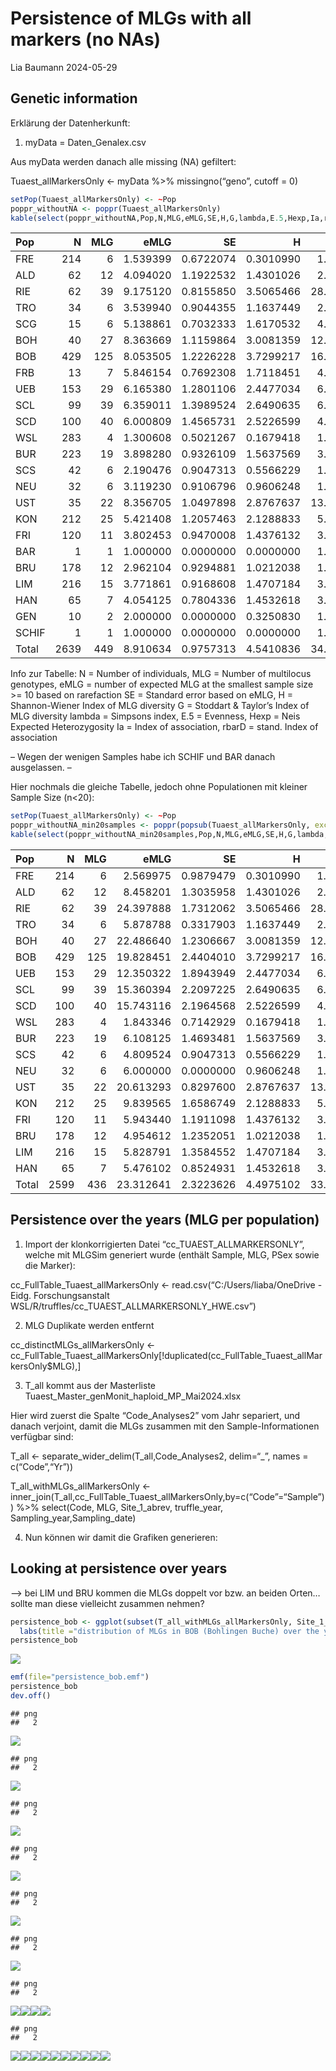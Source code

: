 Persistence of MLGs with all markers (no NAs)
================
Lia Baumann
2024-05-29

## Genetic information

Erklärung der Datenherkunft:

1.  myData = Daten_Genalex.csv

Aus myData werden danach alle missing (NA) gefiltert:

Tuaest_allMarkersOnly \<- myData %\>% missingno(“geno”, cutoff = 0)

``` r
setPop(Tuaest_allMarkersOnly) <- ~Pop
poppr_withoutNA <- poppr(Tuaest_allMarkersOnly)
kable(select(poppr_withoutNA,Pop,N,MLG,eMLG,SE,H,G,lambda,E.5,Hexp,Ia,rbarD))
```

| Pop | N | MLG | eMLG | SE | H | G | lambda | E.5 | Hexp | Ia | rbarD |
|:---|---:|---:|---:|---:|---:|---:|---:|---:|---:|---:|---:|
| FRE | 214 | 6 | 1.539399 | 0.6722074 | 0.3010990 | 1.121406 | 0.1082627 | 0.3455497 | 0.0674671 | 9.8312168 | 0.8435767 |
| ALD | 62 | 12 | 4.094020 | 1.1922532 | 1.4301026 | 2.310096 | 0.5671176 | 0.4120929 | 0.1400242 | 3.6838855 | 0.3652128 |
| RIE | 62 | 39 | 9.175120 | 0.8155850 | 3.5065466 | 28.264706 | 0.9646202 | 0.8432482 | 0.4263051 | 0.8823601 | 0.0778223 |
| TRO | 34 | 6 | 3.539940 | 0.9044355 | 1.1637449 | 2.312000 | 0.5674740 | 0.5958486 | 0.1529157 | 2.4640775 | 0.3408221 |
| SCG | 15 | 6 | 5.138861 | 0.7032333 | 1.6170532 | 4.411765 | 0.7733333 | 0.8448681 | 0.2891156 | 2.2825279 | 0.2888403 |
| BOH | 40 | 27 | 8.363669 | 1.1159864 | 3.0081359 | 12.903226 | 0.9225000 | 0.6183617 | 0.2779304 | 1.3529540 | 0.1363888 |
| BOB | 429 | 125 | 8.053505 | 1.2226228 | 3.7299217 | 16.156703 | 0.9381062 | 0.3726217 | 0.3379152 | 2.1478566 | 0.1899626 |
| FRB | 13 | 7 | 5.846154 | 0.7692308 | 1.7118451 | 4.567568 | 0.7810651 | 0.7859511 | 0.5064103 | 6.0738307 | 0.4700290 |
| UEB | 153 | 29 | 6.165380 | 1.2801106 | 2.4477034 | 6.814847 | 0.8532616 | 0.5505564 | 0.1454126 | 0.7315988 | 0.0909901 |
| SCL | 99 | 39 | 6.359011 | 1.3989524 | 2.6490635 | 6.114161 | 0.8364453 | 0.3891822 | 0.1762376 | 2.2112657 | 0.2492060 |
| SCD | 100 | 40 | 6.000809 | 1.4565731 | 2.5226599 | 4.163197 | 0.7598000 | 0.2759798 | 0.2686003 | 2.5489256 | 0.2569022 |
| WSL | 283 | 4 | 1.300608 | 0.5021267 | 0.1679418 | 1.066190 | 0.0620809 | 0.3619560 | 0.0144994 | 4.2811571 | 0.5055186 |
| BUR | 223 | 19 | 3.898280 | 0.9326109 | 1.5637569 | 3.503276 | 0.7145529 | 0.6628151 | 0.2315650 | 4.7673727 | 0.4420210 |
| SCS | 42 | 6 | 2.190476 | 0.9047313 | 0.5566229 | 1.283843 | 0.2210884 | 0.3811146 | 0.0505226 | 3.9530106 | 0.4511154 |
| NEU | 32 | 6 | 3.119230 | 0.9106796 | 0.9606248 | 1.835125 | 0.4550781 | 0.5176412 | 0.1031106 | 2.5052006 | 0.3431153 |
| UST | 35 | 22 | 8.356705 | 1.0497898 | 2.8767637 | 13.764045 | 0.9273469 | 0.7617272 | 0.3733493 | 1.1158778 | 0.0960655 |
| KON | 212 | 25 | 5.421408 | 1.2057463 | 2.1288833 | 5.213921 | 0.8082058 | 0.5690278 | 0.2292319 | 1.2911268 | 0.1186808 |
| FRI | 120 | 11 | 3.802453 | 0.9470008 | 1.4376132 | 3.138622 | 0.6813889 | 0.6661060 | 0.2952481 | 4.2495522 | 0.3842205 |
| BAR | 1 | 1 | 1.000000 | 0.0000000 | 0.0000000 | 1.000000 | 0.0000000 | NaN | NaN | NA | NA |
| BRU | 178 | 12 | 2.962104 | 0.9294881 | 1.0212038 | 1.836541 | 0.4554980 | 0.4708833 | 0.4326432 | 12.1705207 | 0.9362151 |
| LIM | 216 | 15 | 3.771861 | 0.9168608 | 1.4707184 | 3.179501 | 0.6854853 | 0.6501392 | 0.4155131 | 5.1943548 | 0.4137422 |
| HAN | 65 | 7 | 4.054125 | 0.7804336 | 1.4532618 | 3.494624 | 0.7138462 | 0.7612424 | 0.2884272 | 2.1145302 | 0.2207899 |
| GEN | 10 | 2 | 2.000000 | 0.0000000 | 0.3250830 | 1.219512 | 0.1800000 | 0.5714298 | 0.0857143 | 5.0000000 | 1.0000000 |
| SCHIF | 1 | 1 | 1.000000 | 0.0000000 | 0.0000000 | 1.000000 | 0.0000000 | NaN | NaN | NA | NA |
| Total | 2639 | 449 | 8.910634 | 0.9757313 | 4.5410836 | 34.529314 | 0.9710391 | 0.3613369 | 0.6444092 | 3.0044991 | 0.2324626 |

Info zur Tabelle: N = Number of individuals, MLG = Number of multilocus
genotypes, eMLG = number of expected MLG at the smallest sample size \>=
10 based on rarefaction SE = Standard error based on eMLG, H =
Shannon-Wiener Index of MLG diversity G = Stoddart & Taylor’s Index of
MLG diversity lambda = Simpsons index, E.5 = Evenness, Hexp = Neis
Expected Heterozygosity Ia = Index of association, rbarD = stand. Index
of association

– Wegen der wenigen Samples habe ich SCHIF und BAR danach ausgelassen. –

Hier nochmals die gleiche Tabelle, jedoch ohne Populationen mit kleiner
Sample Size (n\<20):

``` r
setPop(Tuaest_allMarkersOnly) <- ~Pop
poppr_withoutNA_min20samples <- poppr(popsub(Tuaest_allMarkersOnly, exclude=c("SCG","FRB","BAR","GEN","SCHIF")))
kable(select(poppr_withoutNA_min20samples,Pop,N,MLG,eMLG,SE,H,G,lambda,E.5,Hexp,Ia,rbarD))
```

| Pop | N | MLG | eMLG | SE | H | G | lambda | E.5 | Hexp | Ia | rbarD |
|:---|---:|---:|---:|---:|---:|---:|---:|---:|---:|---:|---:|
| FRE | 214 | 6 | 2.569975 | 0.9879479 | 0.3010990 | 1.121406 | 0.1082627 | 0.3455497 | 0.0674671 | 9.8312168 | 0.8435767 |
| ALD | 62 | 12 | 8.458201 | 1.3035958 | 1.4301026 | 2.310096 | 0.5671176 | 0.4120929 | 0.1400242 | 3.6838855 | 0.3652128 |
| RIE | 62 | 39 | 24.397888 | 1.7312062 | 3.5065466 | 28.264706 | 0.9646202 | 0.8432482 | 0.4263051 | 0.8823601 | 0.0778223 |
| TRO | 34 | 6 | 5.878788 | 0.3317903 | 1.1637449 | 2.312000 | 0.5674740 | 0.5958486 | 0.1529157 | 2.4640775 | 0.3408221 |
| BOH | 40 | 27 | 22.486640 | 1.2306667 | 3.0081359 | 12.903226 | 0.9225000 | 0.6183617 | 0.2779304 | 1.3529540 | 0.1363888 |
| BOB | 429 | 125 | 19.828451 | 2.4404010 | 3.7299217 | 16.156703 | 0.9381062 | 0.3726217 | 0.3379152 | 2.1478566 | 0.1899626 |
| UEB | 153 | 29 | 12.350322 | 1.8943949 | 2.4477034 | 6.814847 | 0.8532616 | 0.5505564 | 0.1454126 | 0.7315988 | 0.0909901 |
| SCL | 99 | 39 | 15.360394 | 2.2097225 | 2.6490635 | 6.114161 | 0.8364453 | 0.3891822 | 0.1762376 | 2.2112657 | 0.2492060 |
| SCD | 100 | 40 | 15.743116 | 2.1964568 | 2.5226599 | 4.163197 | 0.7598000 | 0.2759798 | 0.2686003 | 2.5489256 | 0.2569022 |
| WSL | 283 | 4 | 1.843346 | 0.7142929 | 0.1679418 | 1.066190 | 0.0620809 | 0.3619560 | 0.0144994 | 4.2811571 | 0.5055186 |
| BUR | 223 | 19 | 6.108125 | 1.4693481 | 1.5637569 | 3.503276 | 0.7145529 | 0.6628151 | 0.2315650 | 4.7673727 | 0.4420210 |
| SCS | 42 | 6 | 4.809524 | 0.9047313 | 0.5566229 | 1.283843 | 0.2210884 | 0.3811146 | 0.0505226 | 3.9530106 | 0.4511154 |
| NEU | 32 | 6 | 6.000000 | 0.0000000 | 0.9606248 | 1.835125 | 0.4550781 | 0.5176412 | 0.1031106 | 2.5052006 | 0.3431153 |
| UST | 35 | 22 | 20.613293 | 0.8297600 | 2.8767637 | 13.764045 | 0.9273469 | 0.7617272 | 0.3733493 | 1.1158778 | 0.0960655 |
| KON | 212 | 25 | 9.839565 | 1.6586749 | 2.1288833 | 5.213921 | 0.8082058 | 0.5690278 | 0.2292319 | 1.2911268 | 0.1186808 |
| FRI | 120 | 11 | 5.943440 | 1.1911098 | 1.4376132 | 3.138622 | 0.6813889 | 0.6661060 | 0.2952481 | 4.2495522 | 0.3842205 |
| BRU | 178 | 12 | 4.954612 | 1.2352051 | 1.0212038 | 1.836541 | 0.4554980 | 0.4708833 | 0.4326432 | 12.1705207 | 0.9362151 |
| LIM | 216 | 15 | 5.828791 | 1.3584552 | 1.4707184 | 3.179501 | 0.6854853 | 0.6501392 | 0.4155131 | 5.1943548 | 0.4137422 |
| HAN | 65 | 7 | 5.476102 | 0.8524931 | 1.4532618 | 3.494624 | 0.7138462 | 0.7612424 | 0.2884272 | 2.1145302 | 0.2207899 |
| Total | 2599 | 436 | 23.312641 | 2.3223626 | 4.4975102 | 33.536400 | 0.9701817 | 0.3664286 | 0.6437535 | 3.0476044 | 0.2357769 |

## Persistence over the years (MLG per population)

1.  Import der klonkorrigierten Datei “cc_TUAEST_ALLMARKERSONLY”, welche
    mit MLGSim generiert wurde (enthält Sample, MLG, PSex sowie die
    Marker):

cc_FullTable_Tuaest_allMarkersOnly \<-
read.csv(“C:/Users/liaba/OneDrive - Eidg. Forschungsanstalt
WSL/R/truffles/cc_TUAEST_ALLMARKERSONLY_HWE.csv”)

2.  MLG Duplikate werden entfernt

cc_distinctMLGs_allMarkersOnly \<-
cc_FullTable_Tuaest_allMarkersOnly\[!duplicated(cc_FullTable_Tuaest_allMarkersOnly\$MLG),\]

3.  T_all kommt aus der Masterliste
    Tuaest_Master_genMonit_haploid_MP_Mai2024.xlsx

Hier wird zuerst die Spalte “Code_Analyses2” vom Jahr separiert, und
danach verjoint, damit die MLGs zusammen mit den Sample-Informationen
verfügbar sind:

T_all \<- separate_wider_delim(T_all,Code_Analyses2, delim=“\_”, names =
c(“Code”,“Yr”))

T_all_withMLGs_allMarkersOnly \<-
inner_join(T_all,cc_FullTable_Tuaest_allMarkersOnly,by=c(“Code”=“Sample”))
%\>% select(Code, MLG, Site_1_abrev, truffle_year,
Sampling_year,Sampling_date)

4.  Nun können wir damit die Grafiken generieren:

## Looking at persistence over years

–\> bei LIM und BRU kommen die MLGs doppelt vor bzw. an beiden Orten…
sollte man diese vielleicht zusammen nehmen?

``` r
persistence_bob <- ggplot(subset(T_all_withMLGs_allMarkersOnly, Site_1_abrev %in% "BOB"),aes(Sampling_year,MLG)) + geom_point() + geom_line(aes(group=MLG)) +
  labs(title ="distribution of MLGs in BOB (Bohlingen Buche) over the years") + scale_x_continuous(breaks=2010:2023)
persistence_bob
```

![](Persistence-of-MLGs-with-all-markers--no-NAs-_files/figure-gfm/MLGs%20per%20year%20per%20surface-1.png)<!-- -->

``` r
emf(file="persistence_bob.emf")
persistence_bob
dev.off()
```

    ## png 
    ##   2

![](Persistence-of-MLGs-with-all-markers--no-NAs-_files/figure-gfm/more%20MLGs%20without%20code%20display-1.png)<!-- -->

    ## png 
    ##   2

![](Persistence-of-MLGs-with-all-markers--no-NAs-_files/figure-gfm/more%20MLGs%20without%20code%20display-2.png)<!-- -->

    ## png 
    ##   2

![](Persistence-of-MLGs-with-all-markers--no-NAs-_files/figure-gfm/more%20MLGs%20without%20code%20display-3.png)<!-- -->

    ## png 
    ##   2

![](Persistence-of-MLGs-with-all-markers--no-NAs-_files/figure-gfm/more%20MLGs%20without%20code%20display-4.png)<!-- -->

    ## png 
    ##   2

![](Persistence-of-MLGs-with-all-markers--no-NAs-_files/figure-gfm/more%20MLGs%20without%20code%20display-5.png)<!-- -->

    ## png 
    ##   2

![](Persistence-of-MLGs-with-all-markers--no-NAs-_files/figure-gfm/more%20MLGs%20without%20code%20display-6.png)<!-- -->

    ## png 
    ##   2

![](Persistence-of-MLGs-with-all-markers--no-NAs-_files/figure-gfm/more%20MLGs%20without%20code%20display-7.png)<!-- -->![](Persistence-of-MLGs-with-all-markers--no-NAs-_files/figure-gfm/more%20MLGs%20without%20code%20display-8.png)<!-- -->![](Persistence-of-MLGs-with-all-markers--no-NAs-_files/figure-gfm/more%20MLGs%20without%20code%20display-9.png)<!-- -->![](Persistence-of-MLGs-with-all-markers--no-NAs-_files/figure-gfm/more%20MLGs%20without%20code%20display-10.png)<!-- -->

    ## png 
    ##   2

![](Persistence-of-MLGs-with-all-markers--no-NAs-_files/figure-gfm/more%20MLGs%20without%20code%20display-11.png)<!-- -->![](Persistence-of-MLGs-with-all-markers--no-NAs-_files/figure-gfm/more%20MLGs%20without%20code%20display-12.png)<!-- -->![](Persistence-of-MLGs-with-all-markers--no-NAs-_files/figure-gfm/more%20MLGs%20without%20code%20display-13.png)<!-- -->![](Persistence-of-MLGs-with-all-markers--no-NAs-_files/figure-gfm/more%20MLGs%20without%20code%20display-14.png)<!-- -->![](Persistence-of-MLGs-with-all-markers--no-NAs-_files/figure-gfm/more%20MLGs%20without%20code%20display-15.png)<!-- -->![](Persistence-of-MLGs-with-all-markers--no-NAs-_files/figure-gfm/more%20MLGs%20without%20code%20display-16.png)<!-- -->![](Persistence-of-MLGs-with-all-markers--no-NAs-_files/figure-gfm/more%20MLGs%20without%20code%20display-17.png)<!-- -->![](Persistence-of-MLGs-with-all-markers--no-NAs-_files/figure-gfm/more%20MLGs%20without%20code%20display-18.png)<!-- -->![](Persistence-of-MLGs-with-all-markers--no-NAs-_files/figure-gfm/more%20MLGs%20without%20code%20display-19.png)<!-- -->![](Persistence-of-MLGs-with-all-markers--no-NAs-_files/figure-gfm/more%20MLGs%20without%20code%20display-20.png)<!-- -->
